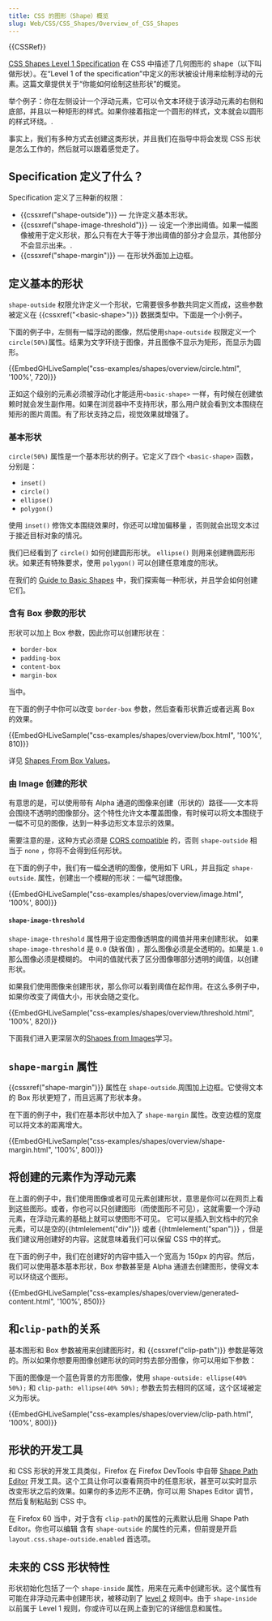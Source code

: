 ```yaml
---
title: CSS 的图形（Shape）概览
slug: Web/CSS/CSS_Shapes/Overview_of_CSS_Shapes
---
```

{{CSSRef}}

[CSS Shapes Level 1 Specification](https://www.w3.org/TR/css-shapes/) 在 CSS 中描述了几何图形的 shape（以下叫做形状）。在“Level 1 of the specification”中定义的形状被设计用来绘制浮动的元素。这篇文章提供关于“你能如何绘制这些形状”的概览。

举个例子：你在左侧设计一个浮动元素，它可以令文本环绕于该浮动元素的右侧和底部，并且以一种矩形的样式。如果你接着指定一个圆形的样式，文本就会以圆形的样式环绕。.

事实上，我们有多种方式去创建这类形状，并且我们在指导中将会发现 CSS 形状是怎么工作的，然后就可以跟着感觉走了。

## Specification 定义了什么？

Specification 定义了三种新的权限：

- {{cssxref("shape-outside")}} — 允许定义基本形状。
- {{cssxref("shape-image-threshold")}} — 设定一个渗出阈值。如果一幅图像被用于定义形状，那么只有在大于等于渗出阈值的部分才会显示，其他部分不会显示出来。.
- {{cssxref("shape-margin")}} — 在形状外面加上边框。

## 定义基本的形状

`shape-outside` 权限允许定义一个形状，它需要很多参数共同定义而成，这些参数被定义在 {{cssxref("&lt;basic-shape&gt;")}} 数据类型中。下面是一个小例子。

下面的例子中，左侧有一幅浮动的图像，然后使用`shape-outside` 权限定义一个`circle(50%)`属性。结果为文字环绕于图像，并且图像不显示为矩形，而显示为圆形。

{{EmbedGHLiveSample("css-examples/shapes/overview/circle.html", '100%', 720)}}

正如这个级别的元素必须被浮动化才能适用`<basic-shape>` 一样，有时候在创建依赖时就会发生副作用。如果在浏览器中不支持形状，那么用户就会看到文本围绕在矩形的图片周围。有了形状支持之后，视觉效果就增强了。

### 基本形状

`circle(50%)` 属性是一个基本形状的例子。它定义了四个 `<basic-shape>` 函数，分别是：

- `inset()`
- `circle()`
- `ellipse()`
- `polygon()`

使用 `inset()` 修饰文本围绕效果时，你还可以增加偏移量 ，否则就会出现文本过于接近目标对象的情况。

我们已经看到了 `circle()` 如何创建圆形形状。 `ellipse()` 则用来创建椭圆形形状。如果还有特殊要求，使用 `polygon()` 可以创建任意难度的形状。

在我们的 [Guide to Basic Shapes](/zh-CN/docs/Web/CSS/CSS_Shapes/Basic_Shapes) 中，我们探索每一种形状，并且学会如何创建它们。

### 含有 Box 参数的形状

形状可以加上 Box 参数，因此你可以创建形状在：

- `border-box`
- `padding-box`
- `content-box`
- `margin-box`

当中。

在下面的例子中你可以改变 `border-box` 参数，然后查看形状靠近或者远离 Box 的效果。

{{EmbedGHLiveSample("css-examples/shapes/overview/box.html", '100%', 810)}}

详见 [Shapes From Box Values](/zh-CN/docs/Web/CSS/CSS_Shapes/Shapes_From_Box_Values)。

### 由 Image 创建的形状

有意思的是，可以使用带有 Alpha 通道的图像来创建（形状的）路径——文本将会围绕不透明的图像部分。这个特性允许文本覆盖图像，有时候可以将文本围绕于一幅不可见的图像，达到一种多边形文本显示的效果。

需要注意的是，这种方式必须是 [CORS compatible](/zh-CN/docs/Web/HTTP/CORS) 的，否则 `shape-outside` 相当于 `none` ，你将不会得到任何形状。

在下面的例子中，我们有一幅全透明的图像，使用如下 URL，并且指定 `shape-outside`. 属性，创建出一个模糊的形状：一幅气球图像。

{{EmbedGHLiveSample("css-examples/shapes/overview/image.html", '100%', 800)}}

#### `shape-image-threshold`

`shape-image-threshold` 属性用于设定图像透明度的阈值并用来创建形状。 如果`shape-image-threshold` 是 `0.0` (缺省值) ，那么图像必须是全透明的。如果是 `1.0` 那么图像必须是模糊的。 中间的值就代表了区分图像哪部分透明的阈值，以创建形状。

如果我们使用图像来创建形状，那么你可以看到阈值在起作用。在这么多例子中，如果你改变了阈值大小，形状会随之变化。

{{EmbedGHLiveSample("css-examples/shapes/overview/threshold.html", '100%', 820)}}

下面我们进入更深层次的[Shapes from Images](/zh-CN/docs/Web/CSS/CSS_Shapes/Shapes_From_Images)学习。

## `shape-margin` 属性

{{cssxref("shape-margin")}} 属性在 `shape-outside`.周围加上边框。它使得文本的 Box 形状更短了，而且远离了形状本身。

在下面的例子中，我们在基本形状中加入了 `shape-margin` 属性。改变边框的宽度可以将文本的距离增大。

{{EmbedGHLiveSample("css-examples/shapes/overview/shape-margin.html", '100%', 800)}}

## 将创建的元素作为浮动元素

在上面的例子中，我们使用图像或者可见元素创建形状，意思是你可以在网页上看到这些图形。或者，你也可以只创建图形（而使图形不可见），这就需要一个浮动元素，在浮动元素的基础上就可以使图形不可见。 它可以是插入到文档中的冗余元素，可以是空的{{htmlelement("div")}} 或者 {{htmlelement("span")}} ，但是我们建议用创建好的内容。这就意味着我们可以保留 CSS 中的样式。

在下面的例子中，我们在创建好的内容中插入一个宽高为 150px 的内容。然后，我们可以使用基本基本形状，Box 参数甚至是 Alpha 通道去创建图形，使得文本可以环绕这个图形。

{{EmbedGHLiveSample("css-examples/shapes/overview/generated-content.html", '100%', 850)}}

## 和`clip-path`的关系

基本图形和 Box 参数被用来创建图形时，和 {{cssxref("clip-path")}} 参数是等效的。所以如果你想要用图像创建形状的同时剪去部分图像，你可以用如下参数：

下面的图像是一个蓝色背景的方形图像，使用 `shape-outside: ellipse(40% 50%);` 和 `clip-path: ellipse(40% 50%);` 参数去剪去相同的区域，这个区域被定义为形状。

{{EmbedGHLiveSample("css-examples/shapes/overview/clip-path.html", '100%', 800)}}

## 形状的开发工具

和 CSS 形状的开发工具类似，Firefox 在 Firefox DevTools 中自带 [Shape Path Editor](https://developer.mozilla.org/zh-CN/docs/Tools/Page_Inspector/How_to/Edit_CSS_shapes) 开发工具。这个工具让你可以查看网页中的任意形状，甚至可以实时显示改变形状之后的效果。如果你的多边形不正确，你可以用 Shapes Editor 调节，然后复制粘贴到 CSS 中。

在 Firefox 60 当中，对于含有 `clip-path`的属性的元素默认启用 Shape Path Editor。你也可以编辑 含有 `shape-outside` 的属性的元素，但前提是开启`layout.css.shape-outside.enabled` 首选项。

## 未来的 CSS 形状特性

形状初始化包括了一个 `shape-inside` 属性，用来在元素中创建形状。这个属性有可能在非浮动元素中创建形状，被移动到了 [level 2](https://drafts.csswg.org/css-shapes-2/) 规则中。由于 `shape-inside` 以前属于 Level 1 规则，你或许可以在网上查到它的详细信息和属性。
